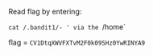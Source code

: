 Read flag by entering: 

`cat /.bandit1/- ' via the `/home`

flag = `CV1DtqXWVFXTvM2F0k09SHz0YwRINYA9` 
